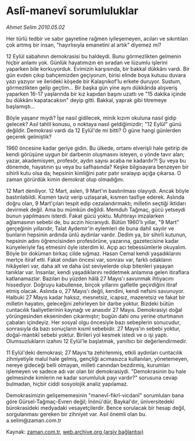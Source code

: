 # Aslî-manevî sorumluluklar

*Ahmet Selim 2010.05.02*

<td class="columnist-detail">
<p>Her türlü tedbir ve sabır gayretine rağmen iyileşemeyen, acıları ve sıkıntıları çok artmış bir insan, "hayırlısıyla emanetini al artık" diyemez mi?</p>
<p>
<div id="haberMetinDiv">
<p>12 Eylül sabahının demokrasisi bu haldeydi. Bunu görmezlikten gelmenin hiçbir anlamı yok. Günlük hayatımızın en sıradan ve lüzumlu işlerini yaparken bile korkuyorduk. Evimizin karşısında, bir bakkal dükkânı vardı. Bir gün evden çıkıp bahçemizden geçiyorum, birisi elinde boya kutusu duvara yazı yazıyor ve ilerideki köşede bir Kalaşnikof'lu erkete duruyor. Sustum, görmezlikten gelip geçtim... Bir başka gün yine aynı dükkânda alışveriş yaparken 16-17 yaşlarında bir kız kapıdan başını uzattı ve "15 dakika içinde bu dükkânı kapatacaksın" deyip gitti. Bakkal, yaprak gibi titremeye başlamıştı...
<p>Böyle yaşanır mıydı? İşe nasıl gidilecek, minik kızım okuluna nasıl gidip gelecek? Asıl tahlil konusu, o noktaya nasıl geldiğimizdir; "12 Eylül" günü değildir. Demokrasi vardı da 12 Eylül'de mi bitti? O güne hangi günlerden geçerek gelmiştik?
<p>1960 öncesine kadar geriye gidin. Bu ülkede, ortamı elverişli hale getirip de kendi görüşüne uygun bir darbenin oluşmasını isteyen, o yönde tavır alan; yazar, akademisyen, profesör, aydın sayısı acaba ne kadardır?! Şu veya bu dönemde, hayatının şu veya bu safhasında? Keşke bilgisayara benzeyen bir sihirli kutu olsa da; hepsinin kimliğini patır patır sıralayıp açığa çıkarsa. O zaman görürdük kimin demokrat olup olmadığını.
<p>12 Mart deniliyor. 12 Mart, aslen, 9 Mart'ın bastırılması olayıydı. Ancak böyle bastırılabildi. Kısmen taviz verip uzlaşarak, kısmen tasfiye ederek. Aslında doğru olan, 9 Mart'çıları tespit edip cezalandırmaktı; milletin seçtiği iktidarı devirmek değil. Ama bu mümkün değildi. Memduh Tağmaç, gücü yetseydi bunun yapılmasını isterdi. Fakat gücü yoktu. Muhtırayı imzalarken ağlamasının sebebi de, bu aczin hicranıydı. Bütün 1960'lı yıllar, "9 Mart" gerçeğinin yıllarıdır, Talat Aydemir'in eylemleri de buna dahil sayılır ve bunların hepsinin ardında ünlü aydınlar vardır. Dedim ya, bir sihirli kutunun, hepsinin adını öğrencisinden profesörüne, yazarına, gazetecisine kadar künyeleriyle faş etmesini öyle isterdim ki. Açıp acı tebessümlerle okuyalım. Böyle bir doküman birkaç cilde sığmaz. Hasan Cemal kendi yaşadıklarını mertçe itiraf etti. Fakat ondan öncesi var, sonrası var, farklı odakların hikâyeleri var, daha alt ve daha üst seviyelerde olup bitenleri yaşayan tanıklar var. İnsanlar, kendi yaşadıklarını reddetmek anlamına gelen itiraflara katlanamazlar. Bazıları bu yüzden hâlâ 27 Mayıs'ı savunmak ihtiyacını hissediyor. Doğruyu kabullense, birçok yıllarını gafletle geçirdiğini itiraf etmiş olacak. Aslında o, 27 Mayıs'ı değil, kendini, kendi nefsini savunuyor. Halbuki 27 Mayıs kadar haksız, mesnetsiz, icapsız, mazeretsiz ve fakat bir milletin hayatını, geleceğini zehirleyen bir darbe yoktur. Bizdeki bütün cuntacılık faaliyetlerinin kaynağı ve anasıdır 27 Mayıs. Demokrasiyi doğal yörüngesinden ekseninden çıkarmıştır; bugün dahi onu yerine oturtmanın çabaları içindeyiz. Her sosyal olgu öncesiyle bazı sebeplerin sonucudur, sonrasıyla da bazı sonuçların kısmî sebebidir. 27 Mayıs'ın sebebi yoktur, doğal-mantıkî sebebi yoktur. Birileri yol kesmek istedi ve o işi yaptı. Olumsuzlukların izahını 12 Eylül'le başlatmak, yanıltıcı bir değerlendirmedir.
<p>11 Eylül'deki demokrasi; 27 Mayıs'ta zehirlenmiş, etkili aydınları cuntacılık zihniyetiyle malul hale gelmiş, gençliği acımasızca kullanılan, yönetemeyen, nereye gideceği belli olmayan, milleti canından bezdirmiş, kurumları işlemeyen ve sadece adı var olan bir demokrasiydi. "Demokrasinin bu hale gelmesinde kimlerin ne kadar sorumluluk payı vardır?" sorusuna cevap bulmadan, hiçbir ciddi sosyolojik analiz yapılamaz.
<p>Demokrasimizin gelişememesinin "manevî-fikrî-vicdanî" sorumluları bana göre Gürsel-Tağmaç-Evren değil; İnönü'dür, Baykal'dır, üniversitedeki bürokrasideki medyadaki vesayetçilerdir. Bence sorulacak bir hesap değil, sorgulanması gereken bir zihniyet var. Asıl önemli olan bu. a.selim@zaman.com.tr</p></p></p></p></p></p></div>
</p>
<a href="http://web.archive.org/web/20110107131228/mailto:a.selim@zaman.com.tr">
</a></td>

Kaynak: [zaman.com.tr](http://zaman.com.tr/yazar.do?yazino=979477), [web.archive.org (arşiv bağlantısı)](http://web.archive.org/web/20110107131228/http://www.zaman.com.tr/yazar.do?yazino=979477)
